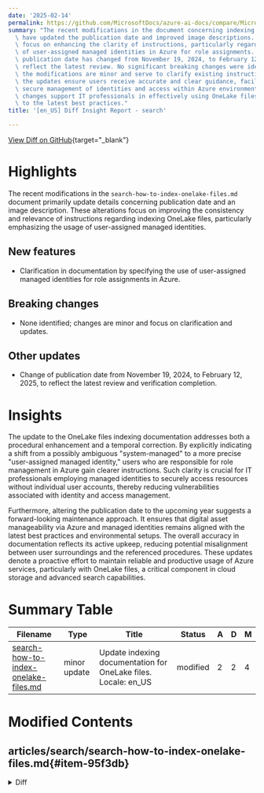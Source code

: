 ```yaml
---
date: '2025-02-14'
permalink: https://github.com/MicrosoftDocs/azure-ai-docs/compare/MicrosoftDocs:81f79a9...MicrosoftDocs:f2b9798
summary: "The recent modifications in the document concerning indexing OneLake files\
  \ have updated the publication date and improved image descriptions. These changes\
  \ focus on enhancing the clarity of instructions, particularly regarding the use\
  \ of user-assigned managed identities in Azure for role assignments. \n\nThe document's\
  \ publication date has changed from November 19, 2024, to February 12, 2025, to\
  \ reflect the latest review. No significant breaking changes were identified, as\
  \ the modifications are minor and serve to clarify existing instructions. \n\nOverall,\
  \ the updates ensure users receive accurate and clear guidance, facilitating the\
  \ secure management of identities and access within Azure environments. These proactive\
  \ changes support IT professionals in effectively using OneLake files while adhering\
  \ to the latest best practices."
title: '[en_US] Diff Insight Report - search'

---
```


[View Diff on GitHub](https://github.com/MicrosoftDocs/azure-ai-docs/compare/MicrosoftDocs:81f79a9...MicrosoftDocs:f2b9798){target="_blank"}

# Highlights
The recent modifications in the `search-how-to-index-onelake-files.md` document primarily update details concerning publication date and an image description. These alterations focus on improving the consistency and relevance of instructions regarding indexing OneLake files, particularly emphasizing the usage of user-assigned managed identities.

## New features
- Clarification in documentation by specifying the use of user-assigned managed identities for role assignments in Azure.

## Breaking changes
- None identified; changes are minor and focus on clarification and updates.

## Other updates
- Change of publication date from November 19, 2024, to February 12, 2025, to reflect the latest review and verification completion.

# Insights
The update to the OneLake files indexing documentation addresses both a procedural enhancement and a temporal correction. By explicitly indicating a shift from a possibly ambiguous "system-managed" to a more precise "user-assigned managed identity," users who are responsible for role management in Azure gain clearer instructions. Such clarity is crucial for IT professionals employing managed identities to securely access resources without individual user accounts, thereby reducing vulnerabilities associated with identity and access management.

Furthermore, altering the publication date to the upcoming year suggests a forward-looking maintenance approach. It ensures that digital asset manageability via Azure and managed identities remains aligned with the latest best practices and environmental setups. The overall accuracy in documentation reflects its active upkeep, reducing potential misalignment between user surroundings and the referenced procedures. These updates denote a proactive effort to maintain reliable and productive usage of Azure services, particularly with OneLake files, a critical component in cloud storage and advanced search capabilities.

# Summary Table
|  Filename  | Type |    Title    | Status | A  | D  | M  |
|------------|------|-------------|--------|----|----|----|
| [search-how-to-index-onelake-files.md](#item-95f3db) | minor update | Update indexing documentation for OneLake files. Locale: en_US | modified | 2 | 2 | 4 | 


# Modified Contents
## articles/search/search-how-to-index-onelake-files.md{#item-95f3db}

<details>
<summary>Diff</summary>
````diff
@@ -10,7 +10,7 @@ ms.custom:
   - build-2024
   - ignite-2024
 ms.topic: how-to
-ms.date: 11/19/2024
+ms.date: 02/12/2025
 ---
 
 # Index data from OneLake files and shortcuts
@@ -156,7 +156,7 @@ The minimum role assignment for your search service identity is Contributor.
 
    :::image type="content" source="media/search-how-to-index-onelake-files/add-system-managed-identity.png" alt-text="Screenshot showing a Contributor role assignment for a search service system identity in the Azure portal." lightbox="media/search-how-to-index-onelake-files/add-system-managed-identity.png" :::
 
-   This screenshot shows a Contributor role assignment using a system managed identity:
+   This screenshot shows a Contributor role assignment using a user-assigned managed identity:
 
    :::image type="content" source="media/search-how-to-index-onelake-files/add-user-assigned-managed-identity.png" alt-text="Screenshot showing a Contributor role assignment for a search service user-assigned managed identity in the Azure portal." lightbox="media/search-how-to-index-onelake-files/add-user-assigned-managed-identity.png":::
 
````
</details>

### Summary

```json
{
    "modification_type": "minor update",
    "modification_title": "Update indexing documentation for OneLake files. Locale: en_US"
}
```

### Explanation
The modifications made to the file `search-how-to-index-onelake-files.md` include updates to the publication date and the description of a screenshot demonstrating role assignments for managed identities in Azure. Specifically, the publication date has been changed from November 19, 2024, to February 12, 2025. Additionally, the text accompanying one of the images has been revised to clarify that it depicts a Contributor role assignment using a user-assigned managed identity rather than a system-managed one. These changes enhance the accuracy and currency of the documentation related to indexing OneLake files.


